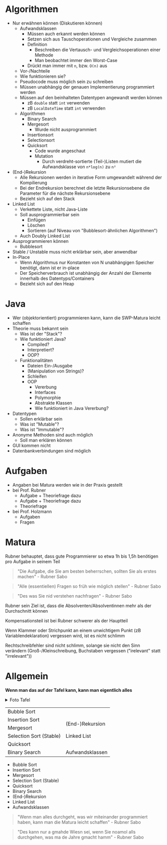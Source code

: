 Algorithmen
===========

- Nur erwähnen können (Diskutieren können)
    - Aufwandsklassen
        - Müssen auch erkannt werden können
        - Setzen sich aus Tauschoperationen und Vergleiche zusammen
        - Definition
            - Beschreiben die Vertausch- und Vergleichsoperationen einer Methode
            - Man beobachtet immer den Worst-Case
        - Drückt man immer mit ``n``, bzw. ``O(n)`` aus
    - Vor-/Nachteile
    - Wie funktionieren sie?
    - Pseudocode muss möglich sein zu schreiben
    - Müssen unabhängig der genauen Implementierung programmiert werden
    - Müssen auf den beinhalteten Datentypen angewandt werden können
        - zB ``double`` statt ``int`` verwenden
        - zB ``LocalDateTime`` statt ``int`` verwenden
    - Algorithmen
        - Binary Search
        - Mergesort
            - Wurde nicht ausprogrammiert
        - Insertionsort
        - Selectionsort
        - Quicksort
            - Code wurde angeschaut
            - Mutation
                - Durch verdreht-sortierte (Teil-)Listen mutiert die Aufwandsklasse von ``n*log(n)`` zu ``n²``
- (End-)Rekursion
    - Alle Rekursionen werden in iterative Form umgewandelt während der Kompilierung
    - Bei der Endrekursion berechnet die letzte Rekursionsebene die Parameter für die nächste Rekursionsebene
    - Bezieht sich auf den Stack
- Linked List
    - Verkettete Liste, nicht Java-Liste
    - Soll ausprogrammierbar sein
        - Einfügen
        - Löschen
        - Sortieren (auf Niveau von "Bubblesort-ähnlichen Algorithmen")
    - Auch Doubly Linked List
- Ausprogrammieren können
    - Bubblesort
- Stable / Unstable muss nicht erklärbar sein, aber anwendbar
- In-Place
    - Wenn Algorithmus nur Konstanten von N unabhängigen Speicher benötigt, dann ist er in-place
    - Der Speicherverbrauch ist unabhängig der Anzahl der Elemente innerhalb des Datentyps/Containers
    - Bezieht sich auf den Heap


Java
====

- Wer (objektorientiert) programmieren kann, kann die SWP-Matura leicht schaffen
- Theorie muss bekannt sein
    - Was ist der "Stack"?
    - Wie funktioniert Java?
        - Compiled?
        - Interpretiert?
        - OOP?
    - Funktionalitäten
        - Dateien Ein-/Ausgabe
        - (Manipulation von Strings)?
        - Schleifen
        - OOP
            - Vererbung
            - Interfaces
            - Polymorphie
            - Abstrakte Klassen
            - Wie funktioniert in Java Vererbung?
- Datentypen
    - Sollen erklärbar sein
    - Was ist "Mutable"?
    - Was ist "Immutable"?
- Anonyme Methoden sind auch möglich
    - Soll man erklären können
- GUI kommen nicht
- Datenbankverbindungen sind möglich


Aufgaben
========

- Angaben bei Matura werden wie in der Praxis gestellt
- bei Prof. Rubner
    - Aufgabe + Theoriefrage dazu
    - Aufgabe + Theoriefrage dazu
    - Theoriefrage
- bei Prof. Holzmann
    - Aufgaben
    - Fragen


Matura
======

Rubner behauptet, dass gute Programmierer so etwa 1h bis 1,5h benötigen pro Aufgabe in seinem Teil

> "Die Aufgabe, die Sie am besten beherrschen, sollten Sie als erstes machen"     - Rubner Sabo

> "Alle (essentiellen) Fragen so früh wie möglich stellen"     - Rubner Sabo

> "Des was Sie nid verstehen nachfragen"     - Rubner Sabo

Rubner sein Ziel ist, dass die Absolventen/Absolventinnen mehr als der Durchschnitt können

Kompensationsteil ist bei Rubner schwerer als der Hauptteil

Wenn Klammer oder Strichpunkt an einem unwichtigem Punkt (zB Variablendeklaration) vergessen wird, ist es nicht schlimm

Rechtschreibfehler sind nicht schlimm, solange sie nicht den Sinn verändern (Groß-/Kleinschreibung, Buchstaben vergessen ("irelevant" statt "irrelevant"))


Allgemein
=========

**Wenn man das auf der Tafel kann, kann man eigentlich alles**

<details><summary>Foto Tafel</summary>

![Tafel mit Stoff](./tafel.png)

</details>


<table>
    <tr>
        <td colspan="2">Bubble Sort</td>
    </tr>
    <tr>
        <td>Insertion Sort</td>
        <td rowspan="2">(End-)Rekursion</td>
    </tr>
    <tr>
        <td>Mergesort</td>
    </tr>
    <tr>
        <td>Selection Sort (Stable)</td>
        <td>Linked List</td>
    </tr>
    <tr>
        <td colspan="2">Quicksort</td>
    </tr>
    <tr>
        <td>Binary Search</td>
        <td>Aufwandsklassen</td>
    </tr>
</table>


- Bubble Sort
- Insertion Sort
- Mergesort
- Selection Sort (Stable)
- Quicksort
- Binary Search
- (End-)Rekursion
- Linked List
- Aufwandsklassen

> "Wenn man alles durchgeht, was wir miteinander programmiert haben, kann man die Matura leicht schaffen"     - Rubner Sabo

> "Des kann nur a gmahde Wiesn sei, wenn Sie noamol alls durchgehen, was ma de Jahre gmacht hamm"     - Rubner Sabo